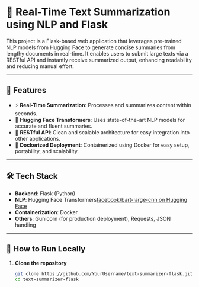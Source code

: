 # 🧠 Real-Time Text Summarization using NLP and Flask

This project is a Flask-based web application that leverages pre-trained NLP models from Hugging Face to generate concise summaries from lengthy documents in real-time. It enables users to submit large texts via a RESTful API and instantly receive summarized output, enhancing readability and reducing manual effort.

---

## 🚀 Features

- ⚡ **Real-Time Summarization**: Processes and summarizes content within seconds.
- 🤖 **Hugging Face Transformers**: Uses state-of-the-art NLP models for accurate and fluent summaries.
- 🔌 **RESTful API**: Clean and scalable architecture for easy integration into other applications.
- 🐳 **Dockerized Deployment**: Containerized using Docker for easy setup, portability, and scalability.

---

## 🛠️ Tech Stack

- **Backend**: Flask (Python)
- **NLP**: Hugging Face Transformers[facebook/bart-large-cnn on Hugging Face](https://huggingface.co/facebook/bart-large-cnn)
- **Containerization**: Docker
- **Others**: Gunicorn (for production deployment), Requests, JSON handling

---

## 🧪 How to Run Locally

1. **Clone the repository**
   ```bash
   git clone https://github.com/YourUsername/text-summarizer-flask.git
   cd text-summarizer-flask
